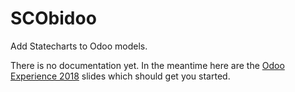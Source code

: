 SCObidoo
========

Add Statecharts to Odoo models.

There is no documentation yet. In the meantime here are the
[Odoo Experience 2018](https://docs.google.com/presentation/d/e/2PACX-1vR9VGsSQUnITdnQq5KRiWnY7o-yERCB8YfnqxzhFW5tFcJ8AzMmIQ1CpLTdEgy5Sz9nx-yQlC0BhyGR/pub?start=false&loop=false&delayms=3000) slides which should get you started.

